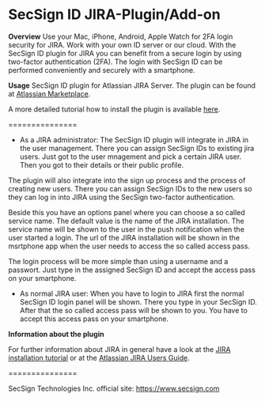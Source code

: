 # SecSign ID JIRA-Plugin/Add-on

**Overview**
Use your Mac, iPhone, Android, Apple Watch for 2FA login security for JIRA. Work with your own ID server or our cloud. 
With the SecSign ID plugin for JIRA you can benefit from a secure login by using two-factor authentication (2FA).
The login with SecSign ID can be performed conveniently and securely with a smartphone.

**Usage**
SecSign ID plugin for Atlassian JIRA Server.
The plugin can be found at [Atlassian Marketplace](https://marketplace.atlassian.com/plugins/com.secsign.secsignid/server/overview). 

A more detailed tutorial how to install the plugin is available [here](https://www.secsign.com/jira-2fa-tutorial-en/).

===============

* As a JIRA administrator: 
The SecSign ID plugin will integrate in JIRA in the user management. There you can assign SecSign IDs to existing jira users. Just got to the user mnagement and pick a certain JIRA user. 
Then you got to their details or their public profile.

The plugin will also integrate into the sign up process and the process of creating new users. There you can assign SecSign IDs to the new users 
so they can log in into JIRA using the SecSign two-factor authentication.

Beside this you have an options panel where you can choose a so called service name. The default value is the name of the JIRA installation. 
The service name will be shown to the user in the push notification when the user started a login. The url of the JIRA installation will be shown in the msrtphone app when the user needs to access the so called access pass.

The login process will be more simple than using a username and a passwort. 
Just type in the assigned SecSign ID and accept the access pass on your smartphone.

* As normal JIRA user:
When you have to login to JIRA first the normal SecSign ID login panel will be shown. There you type in your SecSign ID. After that the so called access pass will be shown to you. 
You have to accept this access pass on your smartphone.

**Information about the plugin**

For further information about JIRA in general have a look at the [JIRA installation tutorial](https://www.secsign.com/jira-installation-and-setup-tutorial/) or 
at the [Atlassian JIRA Users Guide](https://confluence.atlassian.com/jira/jira-user-s-guide-100303115.html).

===============

SecSign Technologies Inc. official site: <https://www.secsign.com>
